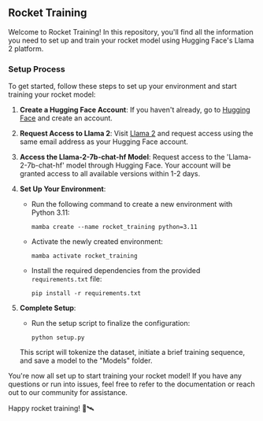 ## Rocket Training

Welcome to Rocket Training! In this repository, you'll find all the information you need to set up and train your rocket model using Hugging Face's Llama 2 platform.

### Setup Process

To get started, follow these steps to set up your environment and start training your rocket model:

1. **Create a Hugging Face Account**: If you haven't already, go to [Hugging Face](https://huggingface.co/login) and create an account.

2. **Request Access to Llama 2**: Visit [Llama 2](https://ai.meta.com/llama/) and request access using the same email address as your Hugging Face account. 

3. **Access the Llama-2-7b-chat-hf Model**: Request access to the 'Llama-2-7b-chat-hf' model through Hugging Face. Your account will be granted access to all available versions within 1-2 days.

4. **Set Up Your Environment**:
    - Run the following command to create a new environment with Python 3.11:
      ```
      mamba create --name rocket_training python=3.11
      ```
    - Activate the newly created environment:
      ```
      mamba activate rocket_training
      ```
    - Install the required dependencies from the provided `requirements.txt` file:
      ```
      pip install -r requirements.txt
      ```

5. **Complete Setup**:
    - Run the setup script to finalize the configuration:
      ```
      python setup.py
      ```
    This script will tokenize the dataset, initiate a brief training sequence, and save a model to the "Models" folder.

You're now all set up to start training your rocket model! If you have any questions or run into issues, feel free to refer to the documentation or reach out to our community for assistance.

Happy rocket training! 🚀🛰️